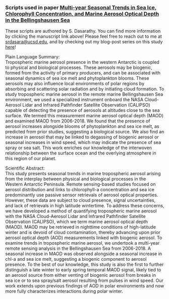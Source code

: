 ### Scripts used in paper [Multi-year Seasonal Trends in Sea Ice, Chlorophyll Concentration, and Marine Aerosol Optical Depth in the Bellingshausen Sea](https://doi.org/10.1029/2021JD034737)
These scripts are authored by S. Dasarathy. You can find more information by clicking the manuscript link above! Please feel free to reach out to me at [srdasara@ucsd.edu](srdasara@ucsd.edu), and by checking out my blog-post series on this study [here](https://srdasara.github.io)! 

Plain Language Summary: </br>
Tropospheric marine aerosol presence in the western Antarctic is coupled to physical and biological processes. These aerosols may be biogenic, formed from the activity of primary producers, and can be associated with seasonal dynamics of sea ice melt and phytoplankton blooms. These aerosols may also influence local environments of polar regions by absorbing and scattering solar radiation and by initiating cloud formation. To study tropospheric marine aerosol in the remote marine Bellingshausen Sea environment, we used a specialized instrument onboard the NASA Cloud-Aerosol Lidar and Infrared Pathfinder Satellite Observation (CALIPSO) capable of detecting the presence of aerosols at altitudes close to the sea surface. We termed this measurement marine aerosol optical depth (MAOD) and examined MAOD from 2006-2018. We found that the presence of aerosol increases alongside blooms of phytoplankton and sea ice melt, as predicted from prior studies, suggesting a biological source. We also find an increase in aerosol that may be linked to degassing of biogenic aerosol or seasonal increases in wind speed, which may indicate the presence of sea spray or sea salt. This work enriches our knowledge of the interwoven relationship between the surface ocean and the overlying atmosphere in this region of our planet.

Scientific Abstract: </br>
This study presents seasonal trends in marine tropospheric aerosol arising from the interplay between physical and biological processes in the Western Antarctic Peninsula. Remote sensing-based studies focused on aerosol distribution and links to chlorophyll-a concentration and sea ice predominantly use passive sensor retrievals of aerosol optical properties. However, these data are subject to cloud presence, signal uncertainties, and lack of retrievals in high latitude wintertime. To address these concerns, we have developed a method of quantifying tropospheric marine aerosol with the NASA Cloud-Aerosol Lidar and Infrared Pathfinder Satellite Observation (CALIPSO), which we term marine aerosol optical depth (MAOD). MAOD may be retrieved in nighttime conditions of high-latitude winter and is devoid of cloud contamination, thereby advancing upon prior aerosol optical depth (AOD) measurements linked with biogenic aerosol. To examine trends in tropospheric marine aerosol, we undertook a multi-year remote sensing analysis in the Bellingshausen Sea from 2006-2018. A seasonal increase in MAOD was observed alongside a seasonal increase in chl-a and sea ice melt, suggesting a biogenic component to aerosol presence. To the best of our knowledge, this study is also the first to further distinguish a late winter to early spring temporal MAOD signal, likely tied to an aerosol source from either venting of biogenic aerosol from breaks in sea ice or to sea spray/salt aerosol resulting from pulses in wind speed. Our work extends upon previous findings of AOD in polar environments and now more fully characterizes interactions during polar winter.

